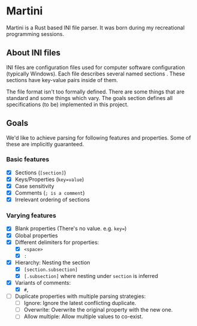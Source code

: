 
# Martini
Martini is a Rust based INI file parser. It was born during my recreational
programming sessions.

## About INI files
INI files are configuration files used for computer software configuration 
(typically Windows). Each file describes several named sections
. These sections have key-value pairs inside of them. 

The file format isn't too formally defined. There are some things that are 
standard and some things which vary. The goals section defines all specifications
(to be) implemented in this project.

## Goals
We'd like to achieve parsing for following features and properties. 
Some of these are implicitly guaranteed.

### Basic features
- [x] Sections (`[section]`)
- [x] Keys/Properties (`key=value`)
- [x] Case sensitivity
- [x] Comments (`; is a comment`)
- [x] Irrelevant ordering of sections 

### Varying features
- [x] Blank properties (There's no value. e.g. `key=`)
- [x] Global properties
- [x] Different delimiters for properties: 
    + [x] `<space>` 
    + [x] `:` 
- [x] Hierarchy: Nesting the section
    + [x] `[section.subsection]` 
    + [x] `[.subsection]` where nesting under `section` is inferred
- [x] Variants of comments:
    + [x] `#`,
- [ ] Duplicate properties with multiple parsing strategies:
    + [ ] Ignore: Ignore the latest conflicting duplicate.
    + [ ] Overwrite: Overwrite the original property with the new one.
    + [ ] Allow multiple: Allow multiple values to co-exist.
